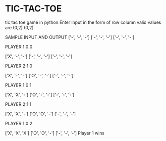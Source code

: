 # TIC-TAC-TOE
tic tac toe game in python
Enter input in the form of row column
valid values are (0,2) (0,2)

SAMPLE INPUT AND OUTPUT
['-', '-', '-']
['-', '-', '-']
['-', '-', '-']

PLAYER 1:0 0

['X', '-', '-']
['-', '-', '-']
['-', '-', '-']

PLAYER 2:1 0

['X', '-', '-']
['O', '-', '-']
['-', '-', '-']

PLAYER 1:0 1

['X', 'X', '-']
['O', '-', '-']
['-', '-', '-']

PLAYER 2:1 1

['X', 'X', '-']
['O', 'O', '-']
['-', '-', '-']

PLAYER 1:0 2

['X', 'X', 'X']
['O', 'O', '-']
['-', '-', '-']
Player 1 wins
